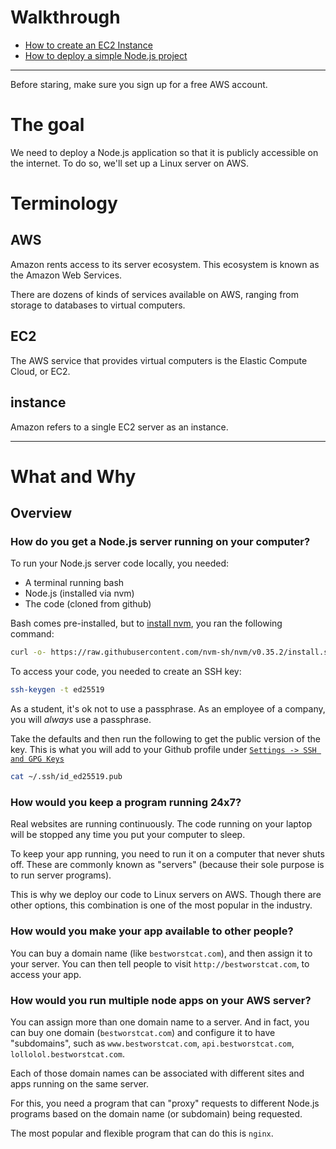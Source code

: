 
# Walkthrough

- [How to create an EC2 Instance](ec2-general-setup.md)
- [How to deploy a simple Node.js project](deploy-node-project.md)


---

Before staring, make sure you sign up for a free AWS account.

# The goal

We need to deploy a Node.js application so that it is publicly accessible on the internet. To do so, we'll set up a Linux server on AWS.

# Terminology

## AWS

Amazon rents access to its server ecosystem. This ecosystem is known as the Amazon Web Services. 

There are dozens of kinds of services available on AWS, ranging from storage to databases to virtual computers.

## EC2

The AWS service that provides virtual computers is the Elastic Compute Cloud, or EC2.

## instance

Amazon refers to a single EC2 server as an instance.

-----

# What and Why

## Overview

### How do you get a Node.js server running on your computer?

To run your Node.js server code locally, you needed:

- A terminal running bash
- Node.js (installed via nvm)
- The code (cloned from github)

Bash comes pre-installed, but to [install nvm](https://github.com/nvm-sh/nvm#install--update-script), you ran the following command:

```sh
curl -o- https://raw.githubusercontent.com/nvm-sh/nvm/v0.35.2/install.sh | bash
```

To access your code, you needed to create an SSH key:

```sh
ssh-keygen -t ed25519
```

As a student, it's ok not to use a passphrase. As an employee of a company, you will *always* use a passphrase.

Take the defaults and then run the following to get the public version of the key. This is what you will add to your Github profile under [`Settings -> SSH and GPG Keys`](https://github.com/settings/keys)

```sh
cat ~/.ssh/id_ed25519.pub
```

### How would you keep a program running 24x7?

Real websites are running continuously. The code running on your laptop will be stopped any time you put your computer to sleep.

To keep your app running, you need to run it on a computer that never shuts off. These are commonly known as "servers" (because their sole purpose is to run server programs). 

This is why we deploy our code to Linux servers on AWS. Though there are other options, this combination is one of the most popular in the industry.

### How would you make your app available to other people?

You can buy a domain name (like `bestworstcat.com`), and then assign it to your server. You can then tell people to visit `http://bestworstcat.com`, to access your app.

### How would you run multiple node apps on your AWS server?

You can assign more than one domain name to a server. And in fact, you can buy one domain (`bestworstcat.com`) and configure it to have "subdomains", such as `www.bestworstcat.com`, `api.bestworstcat.com`, `lollolol.bestworstcat.com`.

Each of those domain names can be associated with different sites and apps running on the same server.

For this, you need a program that can "proxy" requests to different Node.js programs based on the domain name (or subdomain) being requested.

The most popular and flexible program that can do this is `nginx`.
